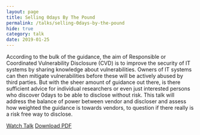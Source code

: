 ```yaml
---
layout: page
title: Selling 0days By The Pound
permalink: /talks/selling-0days-by-the-pound
hide: true
category: talk
date: 2019-01-25
---
```

According to the bulk of the guidance, the aim of Responsible or Coordinated Vulnerability Disclosure (CVD) is to improve the security of IT systems by sharing knowledge about vulnerabilities. Owners of IT systems can then mitigate vulnerabilities before these will be actively abused by third parties. But with the sheer amount of guidance out there, is there sufficient advice for individual researchers or even just interested persons who discover 0days to be able to disclose without risk. This talk will address the balance of power between vendor and discloser and assess how weighted the guidance is towards vendors, to question if there really is a risk free way to disclose.

<a class="button" href="https://www.youtube.com/watch?v=gi6JPGg5p3k" target="_blank">Watch Talk</a>&nbsp;<a class="button" href="https://file.digitalinterruption.com/selling-0days-by-the-pound.pdf">Download PDF</a>

